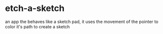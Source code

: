 # etch-a-sketch
an app the behaves like a sketch pad, it uses the movement of the pointer to color it's path to create a sketch
